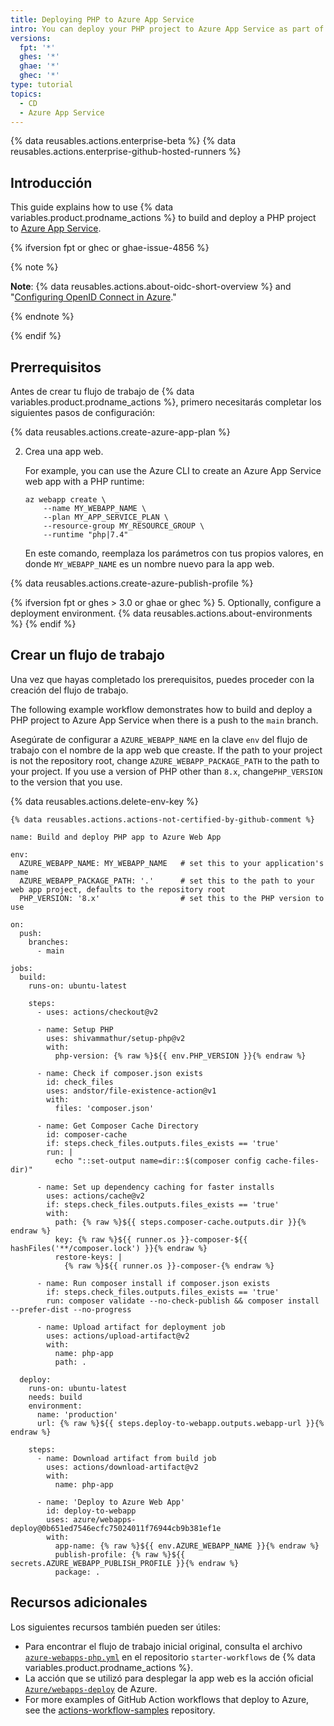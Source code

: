 ```yaml
---
title: Deploying PHP to Azure App Service
intro: You can deploy your PHP project to Azure App Service as part of your continuous deployment (CD) workflows.
versions:
  fpt: '*'
  ghes: '*'
  ghae: '*'
  ghec: '*'
type: tutorial
topics:
  - CD
  - Azure App Service
---
```


{% data reusables.actions.enterprise-beta %}
{% data reusables.actions.enterprise-github-hosted-runners %}


## Introducción

This guide explains how to use {% data variables.product.prodname_actions %} to build and deploy a PHP project to [Azure App Service](https://azure.microsoft.com/services/app-service/).

{% ifversion fpt or ghec or ghae-issue-4856 %}

{% note %}

**Note**: {% data reusables.actions.about-oidc-short-overview %} and "[Configuring OpenID Connect in Azure](/actions/deployment/security-hardening-your-deployments/configuring-openid-connect-in-azure)."

{% endnote %}

{% endif %}

## Prerrequisitos

Antes de crear tu flujo de trabajo de {% data variables.product.prodname_actions %}, primero necesitarás completar los siguientes pasos de configuración:

{% data reusables.actions.create-azure-app-plan %}

2. Crea una app web.

   For example, you can use the Azure CLI to create an Azure App Service web app with a PHP runtime:

   ```bash{:copy}
   az webapp create \
       --name MY_WEBAPP_NAME \
       --plan MY_APP_SERVICE_PLAN \
       --resource-group MY_RESOURCE_GROUP \
       --runtime "php|7.4"
   ```

   En este comando, reemplaza los parámetros con tus propios valores, en donde `MY_WEBAPP_NAME` es un nombre nuevo para la app web.

{% data reusables.actions.create-azure-publish-profile %}

{% ifversion fpt or ghes > 3.0 or ghae or ghec %}
5. Optionally, configure a deployment environment. {% data reusables.actions.about-environments %}
{% endif %}

## Crear un flujo de trabajo

Una vez que hayas completado los prerequisitos, puedes proceder con la creación del flujo de trabajo.

The following example workflow demonstrates how to build and deploy a PHP project to Azure App Service when there is a push to the `main` branch.

Asegúrate de configurar a `AZURE_WEBAPP_NAME` en la clave `env` del flujo de trabajo con el nombre de la app web que creaste. If the path to your project is not the repository root, change `AZURE_WEBAPP_PACKAGE_PATH` to the path to your project. If you use a version of PHP other than `8.x`, change`PHP_VERSION` to the version that you use.

{% data reusables.actions.delete-env-key %}

```yaml{:copy}
{% data reusables.actions.actions-not-certified-by-github-comment %}

name: Build and deploy PHP app to Azure Web App

env:
  AZURE_WEBAPP_NAME: MY_WEBAPP_NAME   # set this to your application's name
  AZURE_WEBAPP_PACKAGE_PATH: '.'      # set this to the path to your web app project, defaults to the repository root
  PHP_VERSION: '8.x'                  # set this to the PHP version to use

on:
  push:
    branches:
      - main

jobs:
  build:
    runs-on: ubuntu-latest

    steps:
      - uses: actions/checkout@v2

      - name: Setup PHP
        uses: shivammathur/setup-php@v2
        with:
          php-version: {% raw %}${{ env.PHP_VERSION }}{% endraw %}

      - name: Check if composer.json exists
        id: check_files
        uses: andstor/file-existence-action@v1
        with:
          files: 'composer.json'

      - name: Get Composer Cache Directory
        id: composer-cache
        if: steps.check_files.outputs.files_exists == 'true'
        run: |
          echo "::set-output name=dir::$(composer config cache-files-dir)"

      - name: Set up dependency caching for faster installs
        uses: actions/cache@v2
        if: steps.check_files.outputs.files_exists == 'true'
        with:
          path: {% raw %}${{ steps.composer-cache.outputs.dir }}{% endraw %}
          key: {% raw %}${{ runner.os }}-composer-${{ hashFiles('**/composer.lock') }}{% endraw %}
          restore-keys: |
            {% raw %}${{ runner.os }}-composer-{% endraw %}

      - name: Run composer install if composer.json exists
        if: steps.check_files.outputs.files_exists == 'true'
        run: composer validate --no-check-publish && composer install --prefer-dist --no-progress

      - name: Upload artifact for deployment job
        uses: actions/upload-artifact@v2
        with:
          name: php-app
          path: .

  deploy:
    runs-on: ubuntu-latest
    needs: build
    environment:
      name: 'production'
      url: {% raw %}${{ steps.deploy-to-webapp.outputs.webapp-url }}{% endraw %}

    steps:
      - name: Download artifact from build job
        uses: actions/download-artifact@v2
        with:
          name: php-app

      - name: 'Deploy to Azure Web App'
        id: deploy-to-webapp
        uses: azure/webapps-deploy@0b651ed7546ecfc75024011f76944cb9b381ef1e
        with:
          app-name: {% raw %}${{ env.AZURE_WEBAPP_NAME }}{% endraw %}
          publish-profile: {% raw %}${{ secrets.AZURE_WEBAPP_PUBLISH_PROFILE }}{% endraw %}
          package: .
```

## Recursos adicionales

Los siguientes recursos también pueden ser útiles:

* Para encontrar el flujo de trabajo inicial original, consulta el archivo [`azure-webapps-php.yml`](https://github.com/actions/starter-workflows/blob/main/deployments/azure-webapps-php.yml) en el repositorio `starter-workflows` de {% data variables.product.prodname_actions %}.
* La acción que se utilizó para desplegar la app web es la acción oficial [`Azure/webapps-deploy`](https://github.com/Azure/webapps-deploy) de Azure.
* For more examples of GitHub Action workflows that deploy to Azure, see the [actions-workflow-samples](https://github.com/Azure/actions-workflow-samples) repository.

